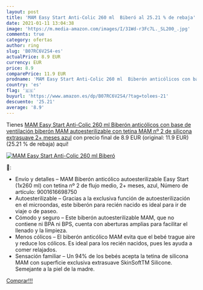 ```yaml
---
layout: post
title: 'MAM Easy Start Anti-Colic 260 ml  Biberó al 25.21 % de rebaja'
date: 2021-01-11 13:04:38
image: 'https://m.media-amazon.com/images/I/31Wd-r3Fc7L._SL200_.jpg'
comments: true
category: ofertas
author: ring
slug: 'B07RC6V2S4-es'
actualPrice: 8.9 EUR
currency: EUR
price: 8.9
comparePrice: 11.9 EUR
prodname: 'MAM Easy Start Anti-Colic 260 ml  Biberón anticólicos con base de ventilación  biberón MAM autoesterilizable con tetina MAM nº 2 de silicona extrasuave  2+ meses  azul'
country: 'es'
flag: '🇪🇸'
buyurl: 'https://www.amazon.es/dp/B07RC6V2S4/?tag=tolees-21'
descuento: '25.21'
average: '8.9'
---
```


Tienes [MAM Easy Start Anti-Colic 260 ml  Biberón anticólicos con base de ventilación  biberón MAM autoesterilizable con tetina MAM nº 2 de silicona extrasuave  2+ meses  azul](https://www.amazon.es/dp/B07RC6V2S4/?tag=tolees-21) con precio final de  8.9 EUR (original: 11.9 EUR) (25.21 %  de rebaja) aqui!

[![MAM Easy Start Anti-Colic 260 ml  Biberó](https://m.media-amazon.com/images/I/31Wd-r3Fc7L._SL200_.jpg)](https://www.amazon.es/dp/B07RC6V2S4/?tag=tolees-21)

🔎:

- Envío y detalles – MAM Biberón anticólico autoesterilizable Easy Start (1x260 ml) con tetina nº 2 de flujo medio, 2+ meses, azul, Número de artículo: 9001616698750
- Autoesterilizable – Gracias a la exclusiva función de autoesterilización en el microondas, este biberón para recién nacido es ideal para ir de viaje o de paseo.
- Cómodo y seguro – Este biberón autoesterilizable MAM, que no contiene ni BPA ni BPS, cuenta con aberturas amplias para facilitar el llenado y la limpieza.
- Menos cólicos – El biberón anticólico MAM evita que el bebé trague aire y reduce los cólicos. Es ideal para los recién nacidos, pues les ayuda a comer relajados.
- Sensación familiar – Un 94% de los bebés acepta la tetina de silicona MAM con superficie exclusiva extrasuave SkinSoftTM Silicone. Semejante a la piel de la madre.

[Comprar!!!](https://www.amazon.es/dp/B07RC6V2S4/?tag=tolees-21)
